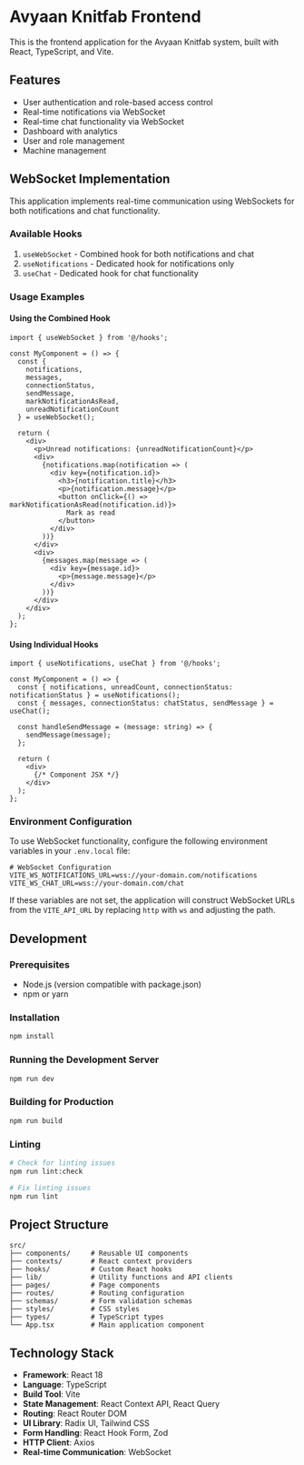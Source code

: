 # Avyaan Knitfab Frontend

This is the frontend application for the Avyaan Knitfab system, built with React, TypeScript, and Vite.

## Features

- User authentication and role-based access control
- Real-time notifications via WebSocket
- Real-time chat functionality via WebSocket
- Dashboard with analytics
- User and role management
- Machine management

## WebSocket Implementation

This application implements real-time communication using WebSockets for both notifications and chat functionality.

### Available Hooks

1. `useWebSocket` - Combined hook for both notifications and chat
2. `useNotifications` - Dedicated hook for notifications only
3. `useChat` - Dedicated hook for chat functionality

### Usage Examples

#### Using the Combined Hook

```tsx
import { useWebSocket } from '@/hooks';

const MyComponent = () => {
  const { 
    notifications, 
    messages, 
    connectionStatus, 
    sendMessage, 
    markNotificationAsRead,
    unreadNotificationCount
  } = useWebSocket();
  
  return (
    <div>
      <p>Unread notifications: {unreadNotificationCount}</p>
      <div>
        {notifications.map(notification => (
          <div key={notification.id}>
            <h3>{notification.title}</h3>
            <p>{notification.message}</p>
            <button onClick={() => markNotificationAsRead(notification.id)}>
              Mark as read
            </button>
          </div>
        ))}
      </div>
      <div>
        {messages.map(message => (
          <div key={message.id}>
            <p>{message.message}</p>
          </div>
        ))}
      </div>
    </div>
  );
};
```

#### Using Individual Hooks

```tsx
import { useNotifications, useChat } from '@/hooks';

const MyComponent = () => {
  const { notifications, unreadCount, connectionStatus: notificationStatus } = useNotifications();
  const { messages, connectionStatus: chatStatus, sendMessage } = useChat();
  
  const handleSendMessage = (message: string) => {
    sendMessage(message);
  };
  
  return (
    <div>
      {/* Component JSX */}
    </div>
  );
};
```

### Environment Configuration

To use WebSocket functionality, configure the following environment variables in your `.env.local` file:

```env
# WebSocket Configuration
VITE_WS_NOTIFICATIONS_URL=wss://your-domain.com/notifications
VITE_WS_CHAT_URL=wss://your-domain.com/chat
```

If these variables are not set, the application will construct WebSocket URLs from the `VITE_API_URL` by replacing `http` with `ws` and adjusting the path.

## Development

### Prerequisites

- Node.js (version compatible with package.json)
- npm or yarn

### Installation

```bash
npm install
```

### Running the Development Server

```bash
npm run dev
```

### Building for Production

```bash
npm run build
```

### Linting

```bash
# Check for linting issues
npm run lint:check

# Fix linting issues
npm run lint
```

## Project Structure

```
src/
├── components/     # Reusable UI components
├── contexts/       # React context providers
├── hooks/          # Custom React hooks
├── lib/            # Utility functions and API clients
├── pages/          # Page components
├── routes/         # Routing configuration
├── schemas/        # Form validation schemas
├── styles/         # CSS styles
├── types/          # TypeScript types
└── App.tsx         # Main application component
```

## Technology Stack

- **Framework**: React 18
- **Language**: TypeScript
- **Build Tool**: Vite
- **State Management**: React Context API, React Query
- **Routing**: React Router DOM
- **UI Library**: Radix UI, Tailwind CSS
- **Form Handling**: React Hook Form, Zod
- **HTTP Client**: Axios
- **Real-time Communication**: WebSocket